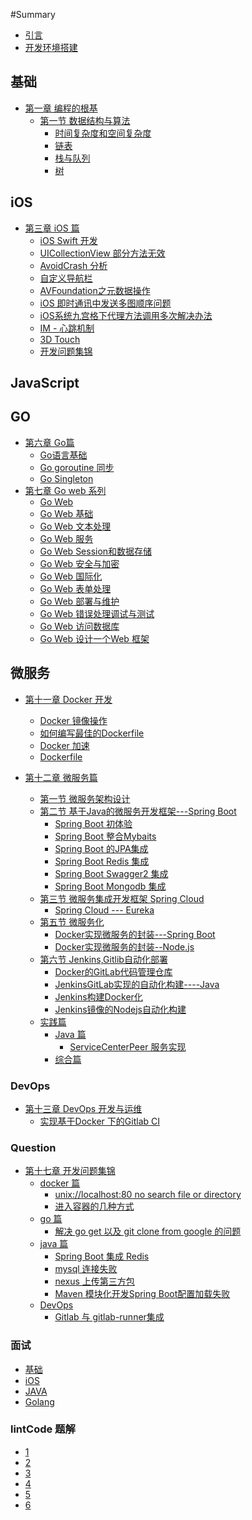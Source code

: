 #Summary

* [引言](README.md)
* [开发环境搭建](init.md)
## 基础

* [第一章 编程的根基](chapter1.md)
  * [第一节 数据结构与算法](chapter1/Section1.md)
    * [时间复杂度和空间复杂度](chapter1/Section1/part1.md)
    * [链表](chapter1/Section1/part2.md)
    * [栈与队列](chapter1/Section1/part3.md)
    * [树](chapter1/Section1/part4.md)
    <!-- * [堆](chapter1/Section1/part5.md) -->
    <!-- * [图](chapter1/Section1/part6.md) -->
    <!-- * [散列表](chapter1/Section1/part7.md) -->
    <!-- * [排序算法](chapter1/Section1/part8.md) -->
  <!-- * [第二节 计算机组成原理](chapter1/Section2.md) -->
  
<!-- ## Java

* [第二章 Java篇](chapter2.md)
  * [第一节 Java基础](chapter2/di-yi-jie-java-ji-chu.md)
  * [第三节 Spring MVC](chapter2/di-san-jie-spring-mvc.md)
  * [第四节 mybaitis](chapter2/di-si-jie-mybaitis.md) -->

## iOS

* [第三章 iOS 篇]()
  <!-- * [iOS 10.3.3 越狱以及Cydia crash](chapter3/Section1.md) -->
  * [iOS Swift 开发](chapter3/Section2.md)  
  * [UICollectionView 部分方法无效](chapter3/Section3.md)
  * [AvoidCrash 分析](chapter3/Section4.md)
  * [自定义导航栏](chapter3/Section5.md)
  * [AVFoundation之元数据操作](chapter3/Section6.md)
  * [iOS 即时通讯中发送多图顺序问题](chapter3/Section7.md)
  * [iOS系统九宫格下代理方法调用多次解决办法](chapter3/Section8.md)  
  * [IM - 心跳机制](chapter3/Section9.md)
  * [3D Touch ](chapter3/Section10.md)
  * [开发问题集锦](chapter3/Section11.md)
## JavaScript

<!-- * [第四章 nodejs 篇]()
* [第五章 JavaScript篇](chapter5.md) -->

## GO

* [第六章 Go篇]()
  * [Go语言基础](chapter6/di-yi-jie-go-yu-yan-ji-chu.md)  
  * [Go goroutine 同步](chapter6/goroutine.md)
  * [Go Singleton ](chapter6/singleton.md)
* [第七章 Go web 系列]()
  * [Go Web](chapter7/go-web.md)
  * [Go Web 基础](chapter7/go-web-ji-chu.md)
  * [Go Web 文本处理](chapter7/go-web-wen-ben-chu-li.md)
  * [Go Web 服务](chapter7/go-web-fu-wu.md)
  * [Go Web Session和数据存储](chapter7/go-web-sessionhe-shu-ju-cun-chu.md)
  * [Go Web 安全与加密](chapter7/go-web-an-quan-yu-jia-mi.md)
  * [Go Web 国际化](chapter7/go-web-guo-ji-hua.md)
  * [Go Web 表单处理](chapter7/go-web-biao-dan-chu-li.md)
  * [Go Web 部署与维护](chapter7/go-web-bu-shu-yu-wei-hu.md)
  * [Go Web 错误处理调试与测试](chapter7/go-web-cuo-wu-chu-li-diao-shi-yu-ce-shi.md)
  * [Go Web 访问数据库](chapter7/go-web-fang-wen-shu-ju-ku.md)
  * [Go Web 设计一个Web 框架](chapter7/go-web-she-ji-yi-ge-web-kuang-jia.md)

 
 <!--
 ### Other
* 第八章 即时通讯IM
* 第九章 机器学习
* 第十章 MySQL 数据库开发 
-->  

## 微服务

* [第十一章 Docker 开发]()
  * [Docker 镜像操作](chapter11/Section1.md)
  * [如何编写最佳的Dockerfile](chapter11/Section2.md)
  * [Docker 加速](chapter11/Section3.md)
  * [Dockerfile](chapter11/Section4.md)

* [第十二章 微服务篇]()
  * [第一节 微服务架构设计](chapter12/Section1.md)
  * [第二节 基于Java的微服务开发框架---Spring Boot](chapter12/Section2.md)
      * [Spring Boot 初体验](chapter12/Section2/part1.md)
      <!-- * [Spring Boot 单元测试](chapter12/Section2/part2.md) -->
      <!-- * [Spring Boot 项目配置详解](chapter12/Section2/part3.md) -->
      * [Spring Boot 整合Mybaits](chapter12/Section2/part4.md)
      * [Spring Boot  的JPA集成](chapter12/Section2/part5.md)
      <!-- * [Spring Boot *Template 集成](chapter12/Section2/part6.md) -->
      * [Spring Boot Redis 集成](chapter12/Section2/part7.md)
      * [Spring Boot Swagger2 集成](chapter12/Section2/part8.md)
      <!-- * [Spring Boot Actuator 项目运行监控](chapter12/Section2/part9.md) -->
      * [Spring Boot Mongodb 集成](chapter12/Section2/part10.md)
      <!-- * [Spring Boot Security](chapter12/Section2/part11.md)  -->
      <!-- * [Spring Boot Security 第三方登录](chapter12/Section2/part12.md) -->
      <!-- * [Spring Boot Security 单点登录](chapter12/Section2/part19.md) -->
      <!-- * [Spring Boot 日志处理](chapter12/Section2/part13.md) -->
      <!-- * [Spring Boot 异常处理](chapter12/Section2/part14.md) -->
      <!-- * [Spring Boot 集成 Elasticsearch](chapter12/Section2/part15.md)  -->
      <!-- * [Spring Boot 集成模板引擎](chapter12/Section2/part16.md) -->
      <!-- * [Spring Boot RocketMQ 集成](chapter12/Section2/part17.md) -->
      <!-- * [Spring Boot Zoopkeeper](chapter12/Section2/part18.md)   -->
      <!-- *[Spring Boot WebSocket](chapter12/Section2/part20.md)   -->
  * [第三节 微服务集成开发框架 Spring Cloud](chapter12/Section3.md)
    * [Spring Cloud --- Eureka](chapter12/Section3/part1.md)
  <!-- * [第四节 基于开发源框架组的微服务工具组](chapter12/Section4.md)   -->
  * [第五节 微服务化]() 
    * [Docker实现微服务的封装---Spring Boot](chapter12/Section5/part1.md)
    * [Docker实现微服务的封装--Node.js](chapter12/Section5/part2.md)
  * [第六节 Jenkins,Gitlib自动化部署]()
    * [Docker的GitLab代码管理仓库](chapter12/Section6/part1.md)
    * [JenkinsGitLab实现的自动化构建----Java](chapter12/Section6/part2.md)
    * [Jenkins构建Docker化](chapter12/Section6/part3.md)
    * [Jenkins镜像的Nodejs自动化构建](chapter12/Section6/part4.md)
  * [实践篇](chapter12/shi-jian-pian.md)
    * [Java 篇](chapter12/shi-jian-pian/java-pian.md)
      * [ServiceCenterPeer 服务实现](chapter12/shi-jian-pian/java-pian/servicecenterpeer-fu-wu-shi-xian.md)
    * [综合篇](chapter12/shi-jian-pian/zong-he-pian.md)

### DevOps

* [第十三章 DevOps 开发与运维]()
  * [实现基于Docker 下的Gitlab CI](chapter13/Section1.md)

<!--
 ### Others
* [第十四章 Python]()
* [第十五章 React Native]()
* [第十六章 Mac OS](chapter16.md)
  * [基础控件](chapter16/Section1.md)
    * [Mac开发之 `NSApplication`](chapter16/Section1/part1.md)
    * [Mac 开发之 `NSWindow`](chapter16/Section1/part2.md)
    * [Mac 开发之 `NSPanel`](chapter16/Section1/part3.md) 
-->
### Question
* [第十七章 开发问题集锦]()
  * [docker 篇]()
    * [unix://localhost:80 no search file or directory](chapter17/Section1/unixlocalhost80-no-search-file-or-directory.md)
    * [进入容器的几种方式](chapter17/Section1/jin-ru-rong-qi-de-ji-zhong-fang-shi.md)
  * [go 篇]()
    * [解决 go get  以及 git clone from google 的问题](chapter17/Section2/jie-jue-go-get-yi-ji-git-clone-from-google-de-wen-ti.md) 
  * [java 篇]()
    * [Spring Boot 集成 Redis](chapter17/Section3/part1.md)
    * [mysql 连接失败](chapter17/Section3/part2.md)
    * [nexus 上传第三方包](chapter17/Section3/part3.md)
    * [Maven 模块化开发Spring Boot配置加载失败](chapter17/Section3/part4.md)
  * [DevOps]()
    * [Gitlab 与 gitlab-runner集成](chapter17/Section4/part1.md)

### 面试  
* [基础](chapter18/base.md)
* [iOS](chapter18/ios.md)
* [JAVA](chapter18/java.md)
* [Golang](chapter18/go.md)

### lintCode 题解  
* [1](chapter19/1.md)
* [2](chapter19/2.md)
* [3](chapter19/3.md)
* [4](chapter19/4.md)
* [5](chapter19/5.md)
* [6](chapter19/6.md)